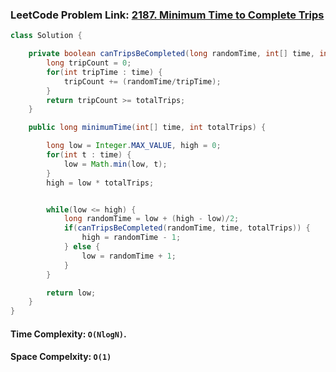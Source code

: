 ### LeetCode Problem Link: [2187. Minimum Time to Complete Trips](https://leetcode.com/problems/minimum-time-to-complete-trips/description)

```java
class Solution {

    private boolean canTripsBeCompleted(long randomTime, int[] time, int totalTrips) {
        long tripCount = 0;
        for(int tripTime : time) {
            tripCount += (randomTime/tripTime);
        }
        return tripCount >= totalTrips;
    }

    public long minimumTime(int[] time, int totalTrips) {

        long low = Integer.MAX_VALUE, high = 0;
        for(int t : time) {
            low = Math.min(low, t);
        }
        high = low * totalTrips;


        while(low <= high) {
            long randomTime = low + (high - low)/2;
            if(canTripsBeCompleted(randomTime, time, totalTrips)) {
                high = randomTime - 1;
            } else {
                low = randomTime + 1;
            }
        }

        return low;
    }
}
```

#### Time Complexity: `O(NlogN)`.

#### Space Compelxity: `O(1)`

